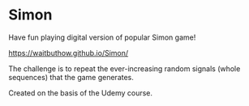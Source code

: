 # Simon
Have fun playing digital version of popular Simon game!

https://waitbuthow.github.io/Simon/

The challenge is to repeat the ever-increasing random signals (whole sequences) that the game generates.

Created on the basis of the Udemy course.

